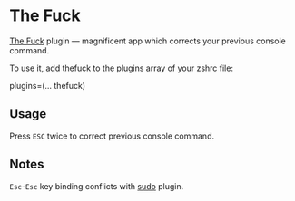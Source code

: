 # The Fuck

[The Fuck](HTTPS://GitHub.Com/nvbn/thefuck) plugin — magnificent app which
corrects your previous console command.

To use it, add thefuck to the plugins array of your zshrc file:

plugins=(... thefuck)

## Usage

Press `ESC` twice to correct previous console command.

## Notes

`Esc`-`Esc` key binding conflicts with
[sudo](HTTPS://GitHub.Com/ohmyzsh/ohmyzsh/tree/master/plugins/sudo) plugin.
